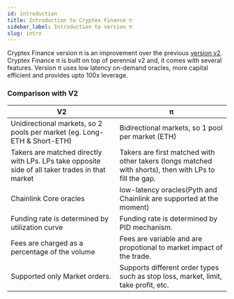 ```yaml
---
id: introduction
title: Introduction to Cryptex Finance π
sidebar_label: Introduction to version π
slug: intro
---
```


Cryptex Finance version π is an improvement over the previous [version v2](v2/intro). 
Cryptex Finance π is built on top of perennial v2 and, it comes with several features.
Version π uses low latency on-demand oracles, more capital efficient and provides upto 100x leverage.

### Comparison with V2

| V2                                                                                              | π                                                                                                      |
|-------------------------------------------------------------------------------------------------|--------------------------------------------------------------------------------------------------------|
| Unidirectional markets, so 2 pools per market (eg. Long-ETH & Short-ETH)                        | Bidirectional markets, so 1 pool per market (ETH)                                                      |
 | Takers are matched directly with LPs. LPs take opposite side of all taker trades in that market | Takers are first matched with other takers (longs matched with shorts), then with LPs to fill the gap. |
| Chainlink Core oracles                                                                          | low-latency oracles(Pyth and Chainlink are supported at the moment)                                    |
| Funding rate is determined by utilization curve                                                 | Funding rate is determined by PID mechanism.                                                           |
| Fees are charged as a percentage of the volume                                                  | Fees are variable and are propotional to market impact of the trade.                                   |
| Supported only Market orders.                                                                   | Supports different order types such as stop loss, market, limit, take profit, etc.                     |

